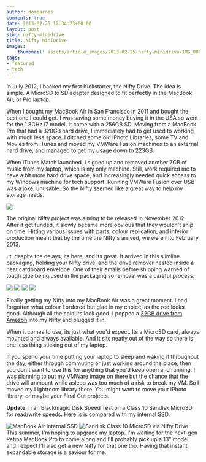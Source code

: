```yaml
---
author: dombarnes
comments: true
date: 2013-02-25 12:34:23+00:00
layout: post
slug: nifty-minidrive
title: Nifty MiniDrive
images:
    thumbnail: assets/article_images/2013-02-25-nifty-minidrive/IMG_0001.jpg
tags: 
- featured
- tech
---
```


In July 2012, I backed my first Kickstarter, the Nifty Drive. The idea is simple. A MicroSD to SD adapter designed to fit perfectly in the MacBook Air, or Pro laptop.

When I bought my MacBook Air in San Francisco in 2011 and bought the best one I could  get. I was saving some money buying it in the USA so went for the 1.8GHz i7 model. It came with a 256GB SD. Moving from a MacBook Pro that had a 320GB hard drive, I immediately had to get used to working with much less space. I ditched some old iPhoto Libraries, some TV and Movies from iTunes and moved my VMWare Fusion machines to an external hard drive, and managed to get my usage down to 223GB.

When iTunes Match launched, I signed up and removed another 7GB of music from my laptop, which is my only machine. Still, work required me to have a bit more hard drive space, and increasingly needed quick access to my Windows machine for tech support.  Running VMWare Fusion over USB was a joke, unusable. So the Nifty seemed like a great way to help my storage needs.

![](/assets/article_images/2013-02-25-nifty-minidrive/IMG_0001.jpg)

The original Nifty project was aiming to be released in November 2012. After it got funded, it slowly became more obvious that they wouldn't ship on time. Hitting various issues with parts, colour replication, and inferior production meant that by the time the NIfty's arrived, we were into February 2013.

ut, despite the delays, its here, and its great. It arrived in this slimline packaging, holding your Nifty drive, and the drive remover nested inside a neat cardboard envelope. One of their emails before shipping warned of tough glue being used in the packaging so removal was a careful process.

   ![](/assets/article_images/2013-02-25-nifty-minidrive/IMG_0006.jpg)
   ![](/assets/article_images/2013-02-25-nifty-minidrive/IMG_0004.jpg)
   ![](/assets/article_images/2013-02-25-nifty-minidrive/IMG_0005.jpg)
   ![](/assets/article_images/2013-02-25-nifty-minidrive/IMG_0008.jpg)

Finally getting my Nifty into my MacBook Air was a great moment. I had forgotten what colour I ordered but glad in my choice, as the red looks good. Although all the colours look good. I popped a [32GB drive from Amazon](http://www.amazon.co.uk/gp/product/B007JTKLEK/ref=as_li_ss_tl?ie=UTF8&camp=1634&creative=19450&creativeASIN=B007JTKLEK&linkCode=as2&tag=dombarcom-21) into my Nifty and plugged it in.

When it comes to use, its just what you'd expect. Its a MicroSD card, always mounted and always available. And it sits neatly out of the way so there is one less thing sticking out of my laptop.

If you spend your time putting your laptop to sleep and waking it throughout the day, either through commuting or just working around the place, then you don't want to use this for anything that you'd keep open and running. I was planning to put my VMWare image on there but the chance that the drive will unmount while asleep was too much of a risk to break my VM. So I moved my Lightroom library there. You might want to move your iPhoto library, or maybe your Final Cut projects.

**Update**: I ran Blackmagic Disk Speed Test on a Class 10 Sandisk MicroSD for read/write speeds. Here is is compared with my internal SSD.

![MacBook Air Internal SSD](/assets/article_images/2013-02-25-nifty-minidrive/DiskSpeedTest3-ssd.png) 
![Sandisk Class 10 MicroSD via Nifty Drive](/assets/article_images/2013-02-25-nifty-minidrive/DiskSpeedTest2-microsd.png)  
This summer, I'm hoping to upgrade my laptop. I'm waiting for the next-gen Retina MacBook Pro to come along and I'll probably pick up a 13" model, and I expect I'll also get a new Nifty for that one too. Having that instant expandable storage is a saviour for me.
